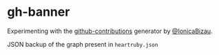gh-banner
=========

Experimenting with the [github-contributions](https://github.com/IonicaBizau/github-contributions) generator by [@IonicaBizau](https://github.com/IonicaBizau).

JSON backup of the graph present in `heartruby.json`

